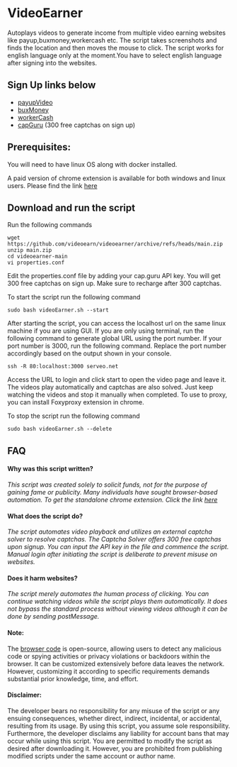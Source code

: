 # VideoEarner
Autoplays videos to generate income from multiple video earning websites like payup,buxmoney,workercash etc.
The script takes screenshots and finds the location and then moves the mouse to click. 
The script works for english language only at the moment.You have to select english language after signing into the websites.

## Sign Up links below
* [payupVideo](http://tinyurl.com/w4eeuthv)
* [buxMoney](http://tinyurl.com/2pseckza)
* [workerCash](http://tinyurl.com/2s48yyp6)
* [capGuru](http://tinyurl.com/yp2uz7km) (300 free captchas on sign up)

## Prerequisites:
You will need to have linux OS along with docker installed.

A paid version of chrome extension is available for both windows and linux users.  Please find the link [here](http://tinyurl.com/yckhaf3d)


## Download and run the script
Run the following commands
```
wget https://github.com/videoearn/videoearner/archive/refs/heads/main.zip
unzip main.zip
cd videoearner-main
vi properties.conf
```
Edit the properties.conf file by adding your cap.guru API key. 
You will get 300 free captchas on sign up. Make sure to recharge after 300 captchas.

To start the script run the following command
```
sudo bash videoEarner.sh --start
```

After starting the script, you can access the localhost url on the same linux machine if you are using GUI.
If you are only using terminal, run the following command to generate global URL using the port number.
If your port number is 3000, run the following command. Replace the port number accordingly based on the output shown in your console.

```
ssh -R 80:localhost:3000 serveo.net 
```
Access the URL to login and click start to open the video page and leave it. 
The videos play automatically and captchas are also solved. 
Just keep watching the videos and stop it manually when completed. 
To use to proxy, you can install Foxyproxy extension in chrome.

To stop the script run the following command
```
sudo bash videoEarner.sh --delete
```

## FAQ

#### Why was this script written?
*This script was created solely to solicit funds, not for the purpose of gaining fame or publicity.
Many individuals have sought browser-based automation.
To get the standalone chrome extension. Click the link [here](http://tinyurl.com/yckhaf3d)*

#### What does the script do?
*The script automates video playback and utilizes an external captcha solver to resolve captchas. 
The Captcha Solver offers 300 free captchas upon signup. You can input the API key in the file and commence the script.
Manual login after initiating the script is deliberate to prevent misuse on websites.*

#### Does it harm websites?
*The script merely automates the human process of clicking.
You can continue watching videos while the script plays them automatically.
It does not bypass the standard process without viewing videos although it can be done by sending postMessage.*

#### Note:
The [browser code](https://github.com/chromium/chromium) is open-source, allowing users to detect any malicious code or spying activities or privacy violations or backdoors within the browser. It can be customized extensively before data leaves the network. However, customizing it according to specific requirements demands substantial prior knowledge, time, and effort.

#### Disclaimer:
The developer bears no responsibility for any misuse of the script or any ensuing consequences, whether direct, indirect, incidental, or accidental, resulting from its usage. By using this script, you assume sole responsibility. Furthermore, the developer disclaims any liability for account bans that may occur while using this script. You are permitted to modify the script as desired after downloading it. However, you are prohibited from publishing modified scripts under the same account or author name.










